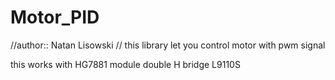 # Motor_PID
//author:: Natan Lisowski // this library let you control motor with pwm signal  

this works with HG7881 module double H bridge  L9110S
